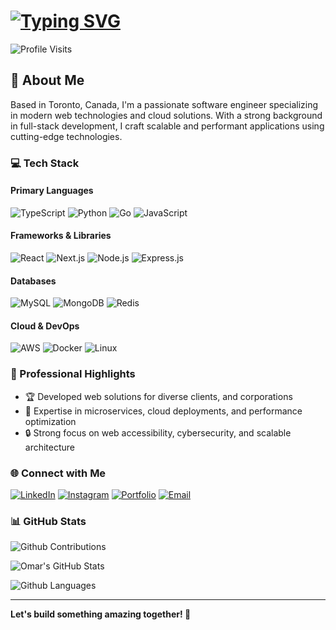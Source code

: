# [![Typing SVG](https://readme-typing-svg.herokuapp.com?font=Fira+Code&pause=1000&width=435&lines=Hi+there!+%F0%9F%91%8B+I'm+Omar;Software+Engineer+%F0%9F%9B%A0%EF%B8%8F;Full-Stack+Developer+%F0%9F%9A%80)](https://git.io/typing-svg)

![Profile Visits](https://komarev.com/ghpvc/?username=omalk98&label=Profile%20views&color=0e75b6&style=for-the-badge)

## 🚀 About Me
Based in Toronto, Canada, I'm a passionate software engineer specializing in modern web technologies and cloud solutions. With a strong background in full-stack development, I craft scalable and performant applications using cutting-edge technologies.

### 💻 Tech Stack

#### Primary Languages
![TypeScript](https://img.shields.io/badge/TypeScript-007ACC?style=for-the-badge&logo=typescript&logoColor=white)
![Python](https://img.shields.io/badge/Python-3776AB?style=for-the-badge&logo=python&logoColor=white)
![Go](https://img.shields.io/badge/Go-00ADD8?style=for-the-badge&logo=go&logoColor=white)
![JavaScript](https://img.shields.io/badge/JavaScript-F7DF1E?style=for-the-badge&logo=javascript&logoColor=black)

#### Frameworks & Libraries
![React](https://img.shields.io/badge/React-61DAFB?style=for-the-badge&logo=react&logoColor=black)
![Next.js](https://img.shields.io/badge/Next.js-000000?style=for-the-badge&logo=next.js&logoColor=white)
![Node.js](https://img.shields.io/badge/Node.js-43853D?style=for-the-badge&logo=node.js&logoColor=white)
![Express.js](https://img.shields.io/badge/Express.js-404D59?style=for-the-badge&logo=express&logoColor=white)

#### Databases
![MySQL](https://img.shields.io/badge/MySQL-4479A1?style=for-the-badge&logo=mysql&logoColor=white)
![MongoDB](https://img.shields.io/badge/MongoDB-4EA94B?style=for-the-badge&logo=mongodb&logoColor=white)
![Redis](https://img.shields.io/badge/Redis-DC382D?style=for-the-badge&logo=redis&logoColor=white)

#### Cloud & DevOps
![AWS](https://img.shields.io/badge/AWS-232F3E?style=for-the-badge&logo=amazon-web-services&logoColor=white)
![Docker](https://img.shields.io/badge/Docker-2496ED?style=for-the-badge&logo=docker&logoColor=white)
![Linux](https://img.shields.io/badge/Linux-FCC624?style=for-the-badge&logo=linux&logoColor=black)

### 💼 Professional Highlights
- 🏆 Developed web solutions for diverse clients, and corporations
- 🚀 Expertise in microservices, cloud deployments, and performance optimization
- 🔒 Strong focus on web accessibility, cybersecurity, and scalable architecture

### 🌐 Connect with Me
[![LinkedIn](https://img.shields.io/badge/LinkedIn-0077B5?style=for-the-badge&logo=linkedin&logoColor=white)](https://linkedin.com/in/omalk98)
[![Instagram](https://img.shields.io/badge/Instagram-C13584?style=for-the-badge&logo=instagram&logoColor=white)](https://instagram.com/omar_010751)
[![Portfolio](https://img.shields.io/badge/Portfolio-4285F4?style=for-the-badge&logo=google-chrome&logoColor=white)](https://omalk98.com)
[![Email](https://img.shields.io/badge/Email-EA4335?style=for-the-badge&logo=gmail&logoColor=white)](mailto:omalk298@gmail.com)

### 📊 GitHub Stats
  
![Github Contributions](https://streak-stats.demolab.com?user=omalk98&theme=react&hide_border=true)

![Omar's GitHub Stats](https://github-readme-stats.vercel.app/api?username=omalk98&theme=react&show_icons=true&hide_border=true)

![Github Languages](https://github-readme-stats.vercel.app/api/top-langs/?username=omalk98&layout=compact&theme=react&hide_border=true)

---
**Let's build something amazing together! 🚀**
